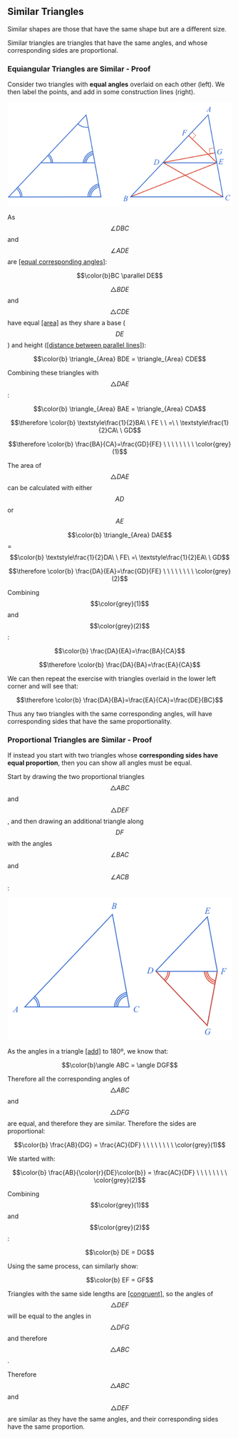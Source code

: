 ## Similar Triangles

Similar shapes are those that have the same shape but are a different size.

Similar triangles are triangles that have the same angles, and whose corresponding sides are proportional.

### Equiangular Triangles are Similar - Proof

Consider two triangles with **equal angles** overlaid on each other (left). We then label the points, and add in some construction lines (right).

![](SimilarOverlay.png)

As $$\angle DBC$$ and $$\angle ADE$$ are [[equal corresponding angles]]((qr,'Math/Geometry_1/RelatedAngles/base/Corresponding',#00756F)):

$$\color{b}BC \parallel DE$$

$$\triangle BDE$$ and $$\triangle CDE$$ have equal [[area]]((qr,'Math/Geometry_1/AreaTriangle/base/Main',#00756F)) as they share a base ($$DE$$) and height ([[distance between parallel lines]]((qr,'Math/Geometry_1/ParallelLineDistance/base/Main',#00756F))):

$$\color{b} \triangle_{Area} BDE = \triangle_{Area} CDE$$

Combining these triangles with $$\triangle DAE$$:

$$\color{b} \triangle_{Area} BAE = \triangle_{Area} CDA$$

$$\therefore \color{b} \textstyle\frac{1}{2}BA\ \ FE \ \ =\ \  \textstyle\frac{1}{2}CA\ \ GD$$

$$\therefore \color{b} \frac{BA}{CA}=\frac{GD}{FE} \ \ \ \ \ \ \ \ \color{grey}(1)$$

The area of $$\triangle DAE$$ can be calculated with either $$AD$$ or $$AE$$

$$\color{b} \triangle_{Area} DAE$$ = $$\color{b} \textstyle\frac{1}{2}DA\ \ FE\  =\   \textstyle\frac{1}{2}EA\ \ GD$$

$$\therefore \color{b} \frac{DA}{EA}=\frac{GD}{FE} \ \ \ \ \ \ \ \ \color{grey}(2)$$

Combining $$\color{grey}(1)$$ and $$\color{grey}(2)$$:

$$\color{b} \frac{DA}{EA}=\frac{BA}{CA}$$

$$\therefore \color{b} \frac{DA}{BA}=\frac{EA}{CA}$$

We can then repeat the exercise with triangles overlaid in the lower left corner and will see that:

$$\therefore \color{b} \frac{DA}{BA}=\frac{EA}{CA}=\frac{DE}{BC}$$

Thus any two triangles with the same corresponding angles, will have corresponding sides that have the same proportionality.

### Proportional Triangles are Similar - Proof

If instead you start with two triangles whose **corresponding sides have equal proportion**, then you can show all angles must be equal.

Start by drawing the two proportional triangles $$\triangle ABC$$ and $$\triangle DEF$$, and then drawing an additional triangle along $$DF$$ with the angles $$\angle BAC$$ and $$\angle ACB$$:

![](ProportionalToAngles.png)

As the angles in a triangle [[add]]((qr,'Math/Geometry_1/Triangles/base/AngleSum',#00756F)) to 180º, we know that:

$$\color{b}\angle ABC = \angle DGF$$

Therefore all the corresponding angles of $$\triangle ABC$$ and $$\triangle DFG$$ are equal, and therefore they are similar. Therefore the sides are proportional:

$$\color{b} \frac{AB}{DG} = \frac{AC}{DF} \ \ \ \ \ \ \ \ \color{grey}(1)$$

We started with:

$$\color{b} \frac{AB}{\color{r}{DE}\color{b}} = \frac{AC}{DF} \ \ \ \ \ \ \ \ \color{grey}(2)$$

Combining $$\color{grey}(1)$$ and $$\color{grey}(2)$$:

$$\color{b} DE = DG$$

Using the same process, can similarly show:

$$\color{b} EF = GF$$

Triangles with the same side lengths are [[congruent]]((qr,'Math/Geometry_1/CongruentTriangles/base/Sss',#00756F)), so the angles of $$\triangle DEF$$ will be equal to the angles in $$\triangle DFG$$ and therefore $$\triangle ABC$$.

Therefore $$\triangle ABC$$ and $$\triangle DEF$$ are similar as they have the same angles, and their corresponding sides have the same proportion.



